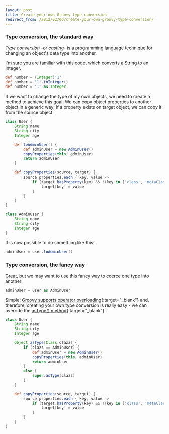 ```yaml
---
layout: post
title: Create your own Groovy type conversion
redirect_from: /2012/02/06/create-your-own-groovy-type-conversion/
---
```


### Type conversion, the standard way

_Type conversion_ -or _casting_- is a programming language technique for changing an
object's data type into another.

I'm sure you are familiar with this code, which converts a String to an Integer.

```groovy
def number = (Integer)'1'
def number = '1'.toInteger()
def number = '1' as Integer
```

If we want to change the type of my own objects, we need to create a method to
achieve this goal. We can copy object properties to another object in a generic way;
if a property exists on target object, we can copy it from the source object.

```groovy
class User {
    String name
    String city
    Integer age

    def toAdminUser() {
        def adminUser = new AdminUser()
        copyProperties(this, adminUser)
        return adminUser
    }

    def copyProperties(source, target) {
        source.properties.each { key, value ->
            if (target.hasProperty(key) && !(key in ['class', 'metaClass'])) {
                target[key] = value
            }
        }
    }
}

class AdminUser {
    String name
    String city
    Integer age
}
```

It is now possible to do something like this:

```groovy
adminUser = user.toAdminUser()
```


### Type conversion, the fancy way

Great, but we may want to use this fancy way to coerce one type into another:

```groovy
adminUser = user as AdminUser
```

Simple: [Groovy supports operator overloading][1]{:target="_blank"} and, therefore, creating your own type conversion is really easy - we can override the
[asType() method][2]{:target="_blank"}.

```groovy
class User {
    String name
    String city
    Integer age

    Object asType(Class clazz) {
        if (clazz == AdminUser) {
            def adminUser = new AdminUser()
            copyProperties(this, adminUser)
            return adminUser
        }
        else {
            super.asType(clazz)
        }
    }

    def copyProperties(source, target) {
        source.properties.each { key, value ->
            if (target.hasProperty(key) && !(key in ['class', 'metaClass'])) {
                target[key] = value
            }
        }
    }
}
```


[1]: http://groovy-lang.org/operators.html#Operator-Overloading
[2]: http://docs.groovy-lang.org/latest/html/groovy-jdk/java/lang/Object.html#asType(java.lang.Class)
